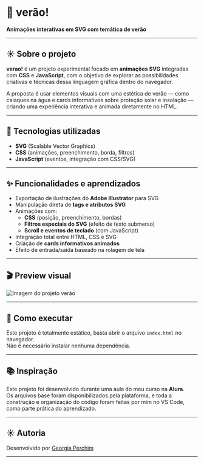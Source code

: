 # 🌴 verão!

**Animações interativas em SVG com temática de verão**

---

## ☀️ Sobre o projeto

**verao!** é um projeto experimental focado em **animações SVG** integradas com **CSS** e **JavaScript**, com o objetivo de explorar as possibilidades criativas e técnicas dessa linguagem gráfica dentro do navegador.

A proposta é usar elementos visuais com uma estética de verão — como caiaques na água e cards informativos sobre proteção solar e insolação — criando uma experiência interativa e animada diretamente no HTML.

---

## 🎨 Tecnologias utilizadas

- **SVG** (Scalable Vector Graphics)
- **CSS** (animações, preenchimento, borda, filtros)
- **JavaScript** (eventos, integração com CSS/SVG)

---

## ✨ Funcionalidades e aprendizados

- Exportação de ilustrações do **Adobe Illustrator** para SVG
- Manipulação direta de **tags e atributos SVG**
- Animações com:
  - **CSS** (posição, preenchimento, bordas)
  - **Filtros especiais do SVG** (efeito de texto submerso)
  - **Scroll e eventos de teclado** (com JavaScript)
- Integração total entre HTML, CSS e SVG
- Criação de **cards informativos animados**
- Efeito de entrada/saída baseado na rolagem de tela

---

## 🎬 Preview visual

<img src="img.verao.png" alt="Imagem do projeto verão">

---

## 📁 Como executar

Este projeto é totalmente estático, basta abrir o arquivo `index.html` no navegador.  
Não é necessário instalar nenhuma dependência.

---

## 📚 Inspiração

Este projeto foi desenvolvido durante uma aula do meu curso na **Alura**.  
Os arquivos base foram disponibilizados pela plataforma, e toda a construção e organização do código foram feitas por mim no VS Code, como parte prática do aprendizado.

---

## ☀️ Autoria

Desenvolvido por [Georgia Perchim](https://github.com/georgia-perchim)

---

